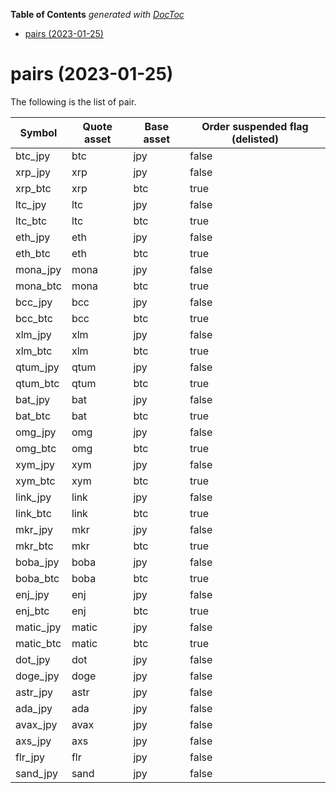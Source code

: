 <!-- START doctoc generated TOC please keep comment here to allow auto update -->
<!-- DON'T EDIT THIS SECTION, INSTEAD RE-RUN doctoc TO UPDATE -->
**Table of Contents**  *generated with [DocToc](https://github.com/thlorenz/doctoc)*

- [pairs (2023-01-25)](#pairs-2023-01-25)

<!-- END doctoc generated TOC please keep comment here to allow auto update -->

# pairs (2023-01-25)

The following is the list of pair.

Symbol | Quote asset | Base asset | Order suspended flag (delisted)
------------ | ------------ | ------------ | ------------
btc_jpy | btc | jpy | false
xrp_jpy | xrp | jpy | false
xrp_btc | xrp | btc | true
ltc_jpy | ltc | jpy  | false
ltc_btc | ltc | btc | true
eth_jpy | eth | jpy | false
eth_btc | eth | btc | true
mona_jpy | mona | jpy | false
mona_btc | mona | btc | true
bcc_jpy | bcc | jpy | false
bcc_btc | bcc | btc | true
xlm_jpy | xlm | jpy | false
xlm_btc | xlm | btc | true
qtum_jpy | qtum | jpy | false
qtum_btc | qtum | btc | true
bat_jpy | bat | jpy | false
bat_btc | bat | btc | true
omg_jpy | omg | jpy | false
omg_btc | omg | btc | true
xym_jpy | xym | jpy | false
xym_btc | xym | btc | true
link_jpy | link | jpy | false
link_btc | link | btc | true
mkr_jpy | mkr | jpy | false
mkr_btc | mkr | btc | true
boba_jpy | boba | jpy | false
boba_btc | boba | btc | true
enj_jpy | enj | jpy | false
enj_btc | enj | btc | true
matic_jpy | matic | jpy | false
matic_btc | matic | btc | true
dot_jpy | dot | jpy | false
doge_jpy | doge | jpy | false
astr_jpy | astr | jpy | false
ada_jpy | ada | jpy | false
avax_jpy | avax | jpy | false
axs_jpy | axs | jpy | false
flr_jpy | flr | jpy | false
sand_jpy | sand | jpy | false
